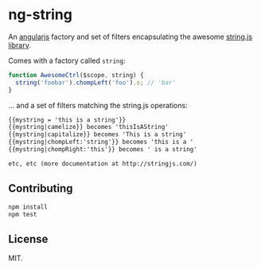 # ng-string

An [angularjs](http://angularjs.org/) factory and set of filters encapsulating the awesome [string.js library](http://stringjs.com/).

Comes with a factory called `string`:
```javascript
function AwesomeCtrl($scope, string) {
  string('foobar').chompLeft('foo').s; // 'bar'
}
```

... and a set of filters matching the string.js operations:
```html
{{mystring = 'this is a string'}}
{{mystring|camelize}} becomes 'thisIsAString'
{{mystring|capitalize}} becomes 'This is a string'
{{mystring|chompLeft:'string'}} becomes 'this is a '
{{mystring|chompRight:'this'}} becomes ' is a string'

etc, etc (more documentation at http://stringjs.com/)
```


## Contributing

```bash
npm install
npm test
```

## License

MIT.
